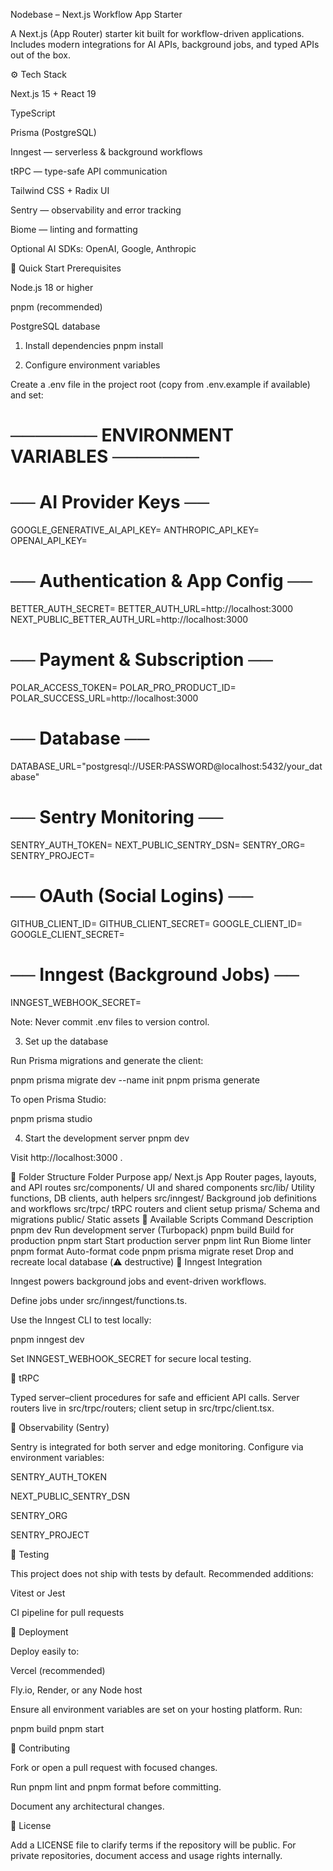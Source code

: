 Nodebase – Next.js Workflow App Starter

A Next.js (App Router) starter kit built for workflow-driven applications.
Includes modern integrations for AI APIs, background jobs, and typed APIs out of the box.

⚙️ Tech Stack

Next.js 15 + React 19

TypeScript

Prisma (PostgreSQL)

Inngest — serverless & background workflows

tRPC — type-safe API communication

Tailwind CSS + Radix UI

Sentry — observability and error tracking

Biome — linting and formatting

Optional AI SDKs: OpenAI, Google, Anthropic

🚀 Quick Start
Prerequisites

Node.js 18 or higher

pnpm (recommended)

PostgreSQL database

1. Install dependencies
pnpm install

2. Configure environment variables

Create a .env file in the project root (copy from .env.example if available) and set:

# ─────── ENVIRONMENT VARIABLES ───────

# ── AI Provider Keys ──
GOOGLE_GENERATIVE_AI_API_KEY=
ANTHROPIC_API_KEY=
OPENAI_API_KEY=

# ── Authentication & App Config ──
BETTER_AUTH_SECRET=
BETTER_AUTH_URL=http://localhost:3000
NEXT_PUBLIC_BETTER_AUTH_URL=http://localhost:3000

# ── Payment & Subscription ──
POLAR_ACCESS_TOKEN=
POLAR_PRO_PRODUCT_ID=
POLAR_SUCCESS_URL=http://localhost:3000

# ── Database ──
DATABASE_URL="postgresql://USER:PASSWORD@localhost:5432/your_database"

# ── Sentry Monitoring ──
SENTRY_AUTH_TOKEN=
NEXT_PUBLIC_SENTRY_DSN=
SENTRY_ORG=
SENTRY_PROJECT=

# ── OAuth (Social Logins) ──
GITHUB_CLIENT_ID=
GITHUB_CLIENT_SECRET=
GOOGLE_CLIENT_ID=
GOOGLE_CLIENT_SECRET=

# ── Inngest (Background Jobs) ──
INNGEST_WEBHOOK_SECRET=


Note: Never commit .env files to version control.

3. Set up the database

Run Prisma migrations and generate the client:

pnpm prisma migrate dev --name init
pnpm prisma generate


To open Prisma Studio:

pnpm prisma studio

4. Start the development server
pnpm dev


Visit http://localhost:3000
.

📂 Folder Structure
Folder	Purpose
app/	Next.js App Router pages, layouts, and API routes
src/components/	UI and shared components
src/lib/	Utility functions, DB clients, auth helpers
src/inngest/	Background job definitions and workflows
src/trpc/	tRPC routers and client setup
prisma/	Schema and migrations
public/	Static assets
🧩 Available Scripts
Command	Description
pnpm dev	Run development server (Turbopack)
pnpm build	Build for production
pnpm start	Start production server
pnpm lint	Run Biome linter
pnpm format	Auto-format code
pnpm prisma migrate reset	Drop and recreate local database (⚠️ destructive)
🔄 Inngest Integration

Inngest powers background jobs and event-driven workflows.

Define jobs under src/inngest/functions.ts.

Use the Inngest CLI
 to test locally:

pnpm inngest dev


Set INNGEST_WEBHOOK_SECRET for secure local testing.

🧠 tRPC

Typed server–client procedures for safe and efficient API calls.
Server routers live in src/trpc/routers; client setup in src/trpc/client.tsx.

🧱 Observability (Sentry)

Sentry is integrated for both server and edge monitoring.
Configure via environment variables:

SENTRY_AUTH_TOKEN

NEXT_PUBLIC_SENTRY_DSN

SENTRY_ORG

SENTRY_PROJECT

🧪 Testing

This project does not ship with tests by default.
Recommended additions:

Vitest
 or Jest

CI pipeline for pull requests

🚢 Deployment

Deploy easily to:

Vercel (recommended)

Fly.io, Render, or any Node host

Ensure all environment variables are set on your hosting platform.
Run:

pnpm build
pnpm start

🤝 Contributing

Fork or open a pull request with focused changes.

Run pnpm lint and pnpm format before committing.

Document any architectural changes.

🪪 License

Add a LICENSE file to clarify terms if the repository will be public.
For private repositories, document access and usage rights internally.